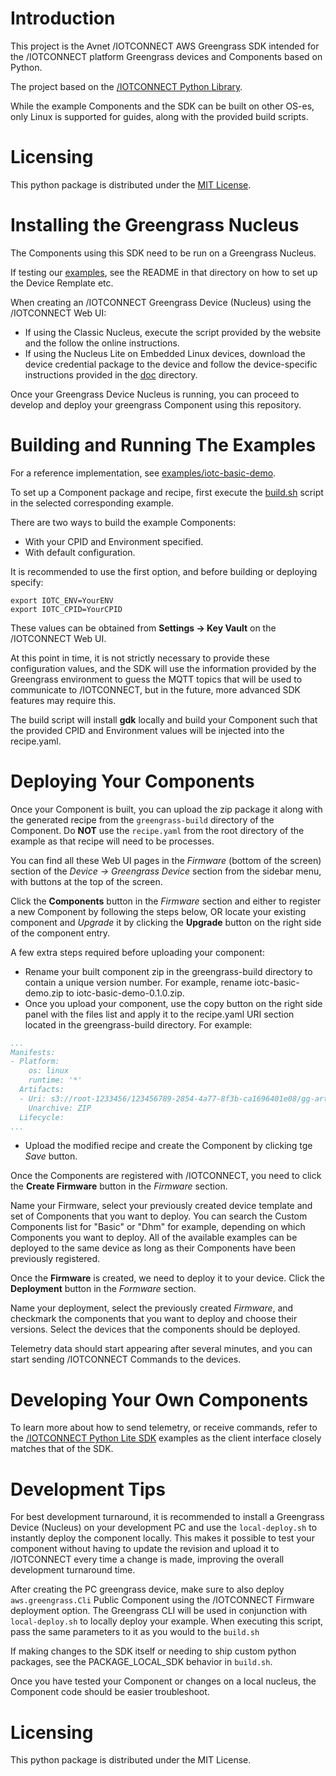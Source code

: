 # Introduction
This project is the Avnet /IOTCONNECT AWS Greengrass SDK intended for 
the /IOTCONNECT platform Greengrass devices and Components based on Python.

The project based on the 
[/IOTCONNECT Python Library](https://github.com/avnet-iotconnect/iotc-python-lib).

While the example Components and the SDK can be built on other OS-es, 
only Linux is supported for guides, along with the provided build scripts.

# Licensing

This python package is distributed under the [MIT License](LICENSE.md).

# Installing the Greengrass Nucleus

The Components using this SDK need to be run on a Greengrass Nucleus. 

If testing our [examples](examples), see the README in that directory on how to set up the Device Remplate etc.

When creating an /IOTCONNECT Greengrass Device (Nucleus)
using the /IOTCONNECT Web UI:
* If using the Classic Nucleus, execute the script provided by the website and the follow the online instructions.
* If using the Nucleus Lite on Embedded Linux devices, download the device credential package to the device
and follow the device-specific instructions provided in the [doc](doc) directory.

Once your Greengrass Device Nucleus is running, you can proceed to develop and deploy 
your greengrass Component using this repository.

# Building and Running The Examples

For a reference implementation, see [examples/iotc-basic-demo](examples/iotc-basic-demo).

To set up a Component package and recipe, first execute the [build.sh](examples/iotc-basic-demo/build.sh)
script in the selected corresponding example.

There are two ways to build the example Components:
* With your CPID and Environment specified.
* With default configuration.

It is recommended to use the first option, and before building or deploying specify:

```shell
export IOTC_ENV=YourENV
export IOTC_CPID=YourCPID
```

These values can be obtained from **Settings -> Key Vault** on the /IOTCONNECT Web UI. 

At this point in time, it is not strictly necessary to provide these configuration values, and the SDK 
will use the information provided by the Greengrass environment to guess the MQTT topics that 
will be used to communicate to /IOTCONNECT, but in the future, 
more advanced SDK features may require this.

The build script will install **gdk** locally and build your Component such that 
the provided CPID and Environment values will be injected into the recipe.yaml.

# Deploying Your Components

Once your Component is built, you can upload the zip package it along with the generated recipe from the
```greengrass-build``` directory of the Component. Do **NOT** use the ```recipe.yaml``` from
the root directory of the example as that recipe will need to be processes.

You can find all these Web UI pages in the *Firmware* (bottom of the screen) section of the *Device -> Greengrass Device* 
section from the sidebar menu, with buttons at the top of the screen. 


Click the **Components** button in the *Firmware* section and either to register a new Component by following the steps below, 
OR locate your existing component and *Upgrade* it by clicking the **Upgrade** button 
on the right side of the component entry.

A few extra steps required before uploading your component:
- Rename your built component zip in the greengrass-build directory to contain a unique version number. 
For example, rename iotc-basic-demo.zip to iotc-basic-demo-0.1.0.zip.
- Once you upload your component, use the copy button on the right side panel with the files list 
and apply it to the recipe.yaml URI section located in the greengrass-build directory. For example:

```yaml
...
Manifests:
- Platform:
    os: linux
    runtime: '*'
  Artifacts:
  - Uri: s3://root-1233456/123456789-2854-4a77-8f3b-ca1696401e08/gg-artifacts/iotc-basic-demo-0.1.0.zip
    Unarchive: ZIP
  Lifecycle:
...
```

- Upload the modified recipe and create the Component by clicking tge *Save* button.

Once the Components are registered with /IOTCONNECT, you need to click the **Create Firmware** button in the *Firmware* section.

Name your Firmware, select your previously created device template and set of Components that you want to deploy.
You can search the Custom Components list for "Basic" or "Dhm" for example, depending on which Components you want to deploy.
All of the available examples can be deployed to the same device as long as their Components have been previously registered.

Once the **Firmware** is created, we need to deploy it to your device. Click the **Deployment** button in the *Formware* section.

Name your deployment, select the previously created *Firmware*, and checkmark the components that you want to deploy and choose their versions.
Select the devices that the components should be deployed.

Telemetry data should start appearing after several minutes, and you can start sending /IOTCONNECT Commands to the devices. 

# Developing Your Own Components

To learn more about how to send telemetry, or receive commands, refer to the
[/IOTCONNECT Python Lite SDK](https://github.com/avnet-iotconnect/iotc-python-sdk-lite) examples
as the client interface closely matches that of the SDK.

# Development Tips

For best development turnaround, it is recommended to install a Greengrass Device (Nucleus)
on your development PC and use the ```local-deploy.sh``` to instantly deploy the component locally.
This makes it possible to test your component
without having to update the revision and upload it to /IOTCONNECT every time a change is made,
improving the overall development turnaround time.

After creating the PC greengrass device, make sure to also deploy ```aws.greengrass.Cli``` Public Component
using the /IOTCONNECT Firmware deployment option. The Greengrass CLI will be used 
in conjunction with ```local-deploy.sh``` to locally deploy your example.
When executing this script, pass the same parameters to it as you would to the ``build.sh``

If making changes to the SDK itself or needing to ship custom python packages, see the PACKAGE_LOCAL_SDK
behavior in ```build.sh```.

Once you have tested your Component or changes on a local nucleus, the Component code 
should be easier troubleshoot.

# Licensing

This python package is distributed under the MIT License.
